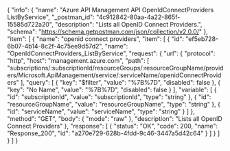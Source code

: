 {
  "info": {
    "name": "Azure API Management API OpenIdConnectProviders ListByService",
    "_postman_id": "4c912842-80aa-4a22-865f-15585d722a20",
    "description": "Lists all OpenID Connect Providers.",
    "schema": "https://schema.getpostman.com/json/collection/v2.0.0/"
  },
  "item": [
    {
      "name": "openid connect providers",
      "item": [
        {
          "id": "ef5eb728-6b07-4b14-8c2f-4c75ee9d57d2",
          "name": "OpenIdConnectProviders_ListByService",
          "request": {
            "url": {
              "protocol": "http",
              "host": "management.azure.com",
              "path": [
                "subscriptions/:subscriptionId/resourceGroups/:resourceGroupName/providers/Microsoft.ApiManagement/service/:serviceName/openidConnectProviders"
              ],
              "query": [
                {
                  "key": "$filter",
                  "value": "%7B%7D",
                  "disabled": false
                },
                {
                  "key": "No Name",
                  "value": "%7B%7D",
                  "disabled": false
                }
              ],
              "variable": [
                {
                  "id": "subscriptionId",
                  "value": "subscriptionId",
                  "type": "string"
                },
                {
                  "id": "resourceGroupName",
                  "value": "resourceGroupName",
                  "type": "string"
                },
                {
                  "id": "serviceName",
                  "value": "serviceName",
                  "type": "string"
                }
              ]
            },
            "method": "GET",
            "body": {
              "mode": "raw"
            },
            "description": "Lists all OpenID Connect Providers"
          },
          "response": [
            {
              "status": "OK",
              "code": 200,
              "name": "Response_200",
              "id": "a270e729-628b-4fdd-9c46-3447a5d42c64"
            }
          ]
        }
      ]
    }
  ]
}